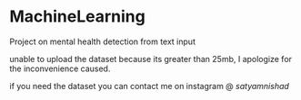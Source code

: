 # MachineLearning
Project on mental health detection from text input

unable to upload the dataset because its greater than 25mb, I apologize for the inconvenience caused.

if you need the dataset you can contact me on instagram @ _satyamnishad_
